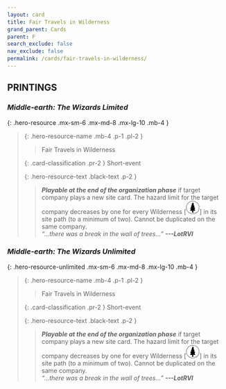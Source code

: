```yaml
---
layout: card
title: Fair Travels in Wilderness
grand_parent: Cards
parent: F
search_exclude: false
nav_exclude: false
permalink: /cards/fair-travels-in-wilderness/
---
```


## PRINTINGS


### _Middle-earth: The Wizards Limited_

{: .hero-resource .mx-sm-6 .mx-md-8 .mx-lg-10 .mb-4 }
> {: .hero-resource-name .mb-4 .p-1 .pl-2 }
> > <div class="card-mp"></div>
> > <div class="card-name">Fair Travels in Wilderness</div>
>
> {: .card-classification .pr-2 }
> Short-event
>
> {: .hero-resource-text .black-text .p-2 }
> > ***Playable at the end of the organization phase*** if target company plays a new site card. The hazard limit for the target company decreases by one for every Wilderness \[![](/assets/images/wilderness.svg)] in its site path (to a minimum of two). Cannot be duplicated on the same company. <br>_“...there was a break in the wall of trees...”_ ***---&#65279;LotRVI*** 
> 

### _Middle-earth: The Wizards Unlimited_

{: .hero-resource-unlimited .mx-sm-6 .mx-md-8 .mx-lg-10 .mb-4 }
> {: .hero-resource-name .mb-4 .p-1 .pl-2 }
> > <div class="card-mp"></div>
> > <div class="card-name">Fair Travels in Wilderness</div>
>
> {: .card-classification .pr-2 }
> Short-event
>
> {: .hero-resource-text .black-text .p-2 }
> > ***Playable at the end of the organization phase*** if target company plays a new site card. The hazard limit for the target company decreases by one for every Wilderness \[![](/assets/images/wilderness.svg)] in its site path (to a minimum of two). Cannot be duplicated on the same company. <br>_“...there was a break in the wall of trees...”_ ***---&#65279;LotRVI*** 
> 
